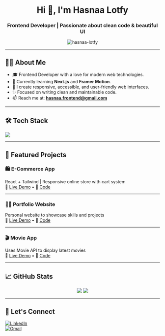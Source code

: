 <h1 align="center">Hi 👋, I'm Hasnaa Lotfy</h1>
<h3 align="center">Frontend Developer | Passionate about clean code & beautiful UI</h3>

<p align="center">
  <img src="https://komarev.com/ghpvc/?username=hasnaa-lotfy&label=Profile%20views&color=0e75b6&style=flat" alt="hasnaa-lotfy" />
</p>

---

## 👩‍💻 About Me

- 🎓 Frontend Developer with a love for modern web technologies.
- 🌱 Currently learning **Next.js** and **Framer Motion**.
- 💼 I create responsive, accessible, and user-friendly web interfaces.
- ✨ Focused on writing clean and maintainable code.
- 📫 Reach me at: **hasnaa.frontend@gmail.com**

---

## 🛠️ Tech Stack

<p>
  <img src="https://skillicons.dev/icons?i=html,css,js,react,tailwind,bootstrap,git,github,vscode" />
</p>

---

## 🌟 Featured Projects

### 🛍️ E-Commerce App  
React + Tailwind | Responsive online store with cart system  
🔗 [Live Demo](https://ecommerce-hasnaa.vercel.app) • 🔗 [Code](https://github.com/hasnaa-lotfy/ecommerce-app)

---

### 🧑‍🎨 Portfolio Website  
Personal website to showcase skills and projects  
🔗 [Live Demo](https://hasnaa-portfolio.vercel.app) • 🔗 [Code](https://github.com/hasnaa-lotfy/portfolio)

---

### 🎬 Movie App  
Uses Movie API to display latest movies  
🔗 [Live Demo](https://movie-hasnaa.vercel.app) • 🔗 [Code](https://github.com/hasnaa-lotfy/movie-app)

---

## 📈 GitHub Stats

<p align="center">
  <img src="https://github-readme-stats.vercel.app/api?username=hasnaa-lotfy&show_icons=true&theme=radical" />
  <img src="https://github-readme-stats.vercel.app/api/top-langs/?username=hasnaa-lotfy&layout=compact&theme=radical" />
</p>

---

## 🤝 Let's Connect

[![LinkedIn](https://img.shields.io/badge/LinkedIn-blue?logo=linkedin&style=for-the-badge)](https://www.linkedin.com/in/hasnaa-lotfy)  
[![Gmail](https://img.shields.io/badge/Gmail-red?logo=gmail&style=for-the-badge)](mailto:hasnaa.frontend@gmail.com)
